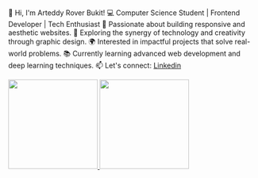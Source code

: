 👋 Hi, I'm Arteddy Rover Bukit!
💻 Computer Science Student | Frontend Developer | Tech Enthusiast
🌟 Passionate about building responsive and aesthetic websites.
🎨 Exploring the synergy of technology and creativity through graphic design.
🌍 Interested in impactful projects that solve real-world problems.
📚 Currently learning advanced web development and deep learning techniques.
📫 Let's connect: [Linkedin](https://www.linkedin.com/in/arteddy-bukit-b68400230/)


<p align="left">
<a href="https://github.com/arteddybukit">
  <img height="180em" src="https://github-readme-stats-eight-theta.vercel.app/api?username=penuliscode&show_icons=true&theme=algolia&include_all_commits=true&count_private=true"/>
  <img height="180em" src="https://github-readme-stats-eight-theta.vercel.app/api/top-langs/?username=penuliscode&layout=compact&theme=algolia"/>
</a>
</p>
